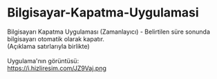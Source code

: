 # Bilgisayar-Kapatma-Uygulamasi
Bilgisayarı Kapatma Uygulaması (Zamanlayıcı) - Belirtilen süre sonunda bilgisayarı otomatik olarak kapatır. 
<br>
(Açıklama satırlarıyla birlikte)
<br><br>
Uygulama'nın görüntüsü:
<br>
https://i.hizliresim.com/JZ9Vaj.png
